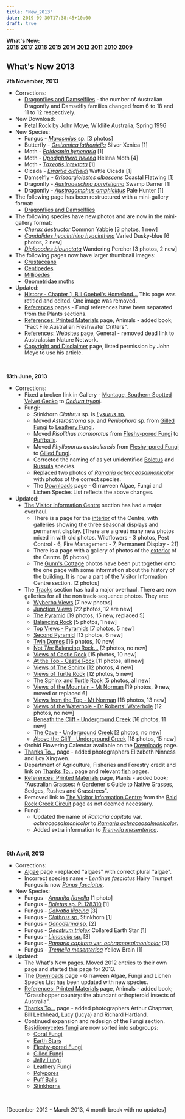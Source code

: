 ```yaml
---
title: "New_2013"
date: 2019-09-30T17:38:45+10:00
draft: true
---
```


<div class="container text">
<div class="centre" style="width: 90%;">

<div class="whatsnewmenu">
     <b>What's New:</b><br />
     <a href="/allsorts/new_2018/"><b>2018</b></a>
     <a href="/allsorts/new_2017/"><b>2017</b></a>
     <a href="/allsorts/new_2016/"><b>2016</b></a>
     <a href="/allsorts/new_2015/"><b>2015</b></a>
     <a href="/allsorts/new_2014/"><b>2014</b></a>
     <a href="/allsorts/new_2012/"><b>2012</b></a>
     <a href="/allsorts/new_2011/"><b>2011</b></a>
     <a href="/allsorts/new_2010/"><b>2010</b></a>
     <a href="/allsorts/new_2009/"><b>2009</b></a>
</div>

<div class="whatsnewcontent">
<h2>What's New 2013</h2>

<p><b>7th November, 2013</b></p>
<ul class="compact" style="list-style-type: square;">
     <li class="compact">Corrections:
          <ul class="compact" style="list-style-type: disc;">
               <li class="compact"><a href="index.php?page=gi_dragonflies&section=animals&sub=arthropods&d1=insects&d2=dragonflies">Dragonflies and Damselflies</a> - the number of Australian Dragonfly and Damselfly families changed from 6 to 18 and 11 to 12 respectively.<br /></li>
          </ul>
     </li>
     <li class="compact">New Download:
          <ul class="compact" style="list-style-type: disc;">
               <li class="compact"><a href="/girraween/downloads/wildlife_australia_petal_rock.pdf" target="_blank">Petal Rock</a> by John Moye; Wildlife Australia, Spring 1996<br /></li>
          </ul>
     </li>
     <li class="compact">New Species:
          <ul class="compact" style="list-style-type: disc;">
               <li class="compact">Fungus - <a href="index.php?section=plants&sub=other&d1=fungi&d2=basidiomycetes&d3=gilled&d4=marasmius_sp_01&page=gi_marasmius_sp_01"><i>Marasmius </i></a> sp. [3 photos]</li>
               <li class="compact">Butterfly - <a href="index.php?section=animals&sub=arthropods&d1=insects&d2=butterflies_moths&d3=nymphalidae&d4=oreixenica_lathoniella&page=gi_oreixenica_lathoniella"><i>Oreixenica lathoniella</i></a> Silver Xenica [1]</li>
               <li class="compact">Moth - <a href="index.php?section=animals&sub=arthropods&d1=insects&d2=butterflies_moths&d3=geometridae&d4=epidesmia_hypenaria&page=gi_epidesmia_hypenaria"><i>Epidesmia hypenaria</i></a> [1]</li>
               <li class="compact">Moth - <a href="index.php?section=animals&sub=arthropods&d1=insects&d2=butterflies_moths&d3=saturniidae&d4=opodiphthera_helena&page=gi_opodiphthera_helena"><i>Opodiphthera helena</i></a> Helena Moth [4]</li>
               <li class="compact">Moth - <a href="index.php?section=animals&sub=arthropods&d1=insects&d2=butterflies_moths&d3=geometridae&d4=taxeotis_intextata&page=gi_taxeotis_intextata"><i>Taxeotis intextata</i></a> [1]</li>
               <li class="compact">Cicada - <a href="index.php?section=animals&sub=arthropods&d1=insects&d2=bugs&d3=family_cicadidae&d4=ewartia_oldfieldi&page=gi_ewartia_oldfieldi"><i>Ewartia oldfieldi</i></a> Wattle Cicada [1]</li>
               <li class="compact">Damselfly - <a href="index.php?section=animals&sub=arthropods&d1=insects&d2=dragonflies&d3=griseargiolestes_albescens&page=gi_griseargiolestes_albescens"><i>Griseargiolestes albescens</i></a> Coastal Flatwing [1]</li>
               <li class="compact">Dragonfly - <a href="index.php?section=animals&sub=arthropods&d1=insects&d2=dragonflies&d3=austroaeschna_parvistigma&page=gi_austroaeschna_parvistigma"><i>Austroaeschna parvistigma</i></a> Swamp Darner [1]</li>
               <li class="compact">Dragonfly - <a href="index.php?section=animals&sub=arthropods&d1=insects&d2=dragonflies&d3=austrogomphus_amphiclitus&page=gi_austrogomphus_amphiclitus"><i>Austrogomphus amphiclitus</i></a> Pale Hunter [1]<br /></li>
          </ul>
     </li>
     <li class="compact">The following page has been restructured with a mini-gallery format:
          <ul class="compact" style="list-style-type: disc;">
               <li class="compact"><a href="index.php?page=gi_dragonflies&section=animals&sub=arthropods&d1=insects&d2=dragonflies">Dragonflies and Damselflies</a><br /></li>
          </ul>
     </li>
     <li class="compact">The following species have new photos and are now in the mini-gallery format:
          <ul class="compact" style="list-style-type: disc;">
               <li class="compact"><a href="index.php?section=animals&sub=arthropods&d1=crustaceans&d2=cherax_destructor&page=gi_cherax_destructor"><i>Cherax destructor</i></a> Common Yabbie [3 photos, 1 new]</li>
               <li class="compact"><a href="index.php?section=animals&sub=arthropods&d1=insects&d2=butterflies_moths&d3=lycaenidae&d4=candalides_hyacinthina&page=gi_candalides_hyacinthina"><i>Candalides hyacinthina hyacinthina</i></a> Varied Dusky-blue [6 photos, 2 new]</li>
               <li class="compact"><a href="index.php?section=animals&sub=arthropods&d1=insects&d2=dragonflies&d3=diplacodes_bipunctata&page=gi_diplacodes_bipunctata"><i>Diplacodes bipunctata</i></a> Wandering Percher [3 photos, 2 new]<br /></li>
          </ul>
     </li>
     <li class="compact">The following pages now have larger thumbnail images:
          <ul class="compact" style="list-style-type: disc;">
               <li class="compact"><a href="index.php?section=animals&sub=arthropods&d1=crustaceans&page=gi_crustaceans">Crustaceans</a></li>
               <li class="compact"><a href="index.php?section=animals&sub=arthropods&d1=myriapods&d2=centipedes&page=gi_centipedes">Centipedes</a></li>
               <li class="compact"><a href="index.php?section=animals&sub=arthropods&d1=myriapods&d2=millipedes&page=gi_millipedes">Millipedes</a></li>
               <li class="compact"><a href="index.php?section=animals&sub=arthropods&d1=insects&d2=butterflies_moths&d3=geometridae&page=gi_geometridae">Geometridae moths</a><br /></li>
          </ul>
     </li>
     <li class="compact">Updated:
          <ul class="compact" style="list-style-type: disc;">
               <li class="compact"><a href="index.php?section=history&sub=chapter1&d1=bill_goebel&page=gi_bill_goebel">History - Chapter 1, Bill Goebel's Homeland...</a>  This page was retitled and edited.  One image was removed.</li>
               <li class="compact"><a href="index.php?page=gi_resources">References</a> pages - Fungi references have been separated from the Plants sections.</li>
               <li class="compact"><a href="index.php?page=gi_resources_printed">References: Printed Materials</a> page, Animals - added book; &quot;Fact File Australian Freshwater Critters&quot;.</li>
               <li class="compact"><a href="index.php?page=gi_resources_websites">References: Websites</a> page, General - removed dead link to Australasian Nature Network.</li>
               <li class="compact"><a href="index.php?page=gi_copyright">Copyright and Disclaimer</a> page, listed permission by John Moye to use his article.</li>
          </ul>
     </li>
</ul>

<br />
<p><b>13th June, 2013</b></p>
<ul class="compact" style="list-style-type: square;">
     <li class="compact">Corrections:
          <ul class="compact" style="list-style-type: disc;">
               <li class="compact">Fixed a broken link in Gallery - <a href="index.php?section=gallery&sub=gallery_01&d1=gallery_01_ring&page=gi_gallery_01_027">Montage, Southern Spotted Velvet Gecko</a> to <a href="index.php?section=animals&sub=reptiles&d1=lizards&d2=geckos&d3=oedura_tryoni&page=gi_oedura_tryoni"><i>Oedura tryoni</i></a>.</li>
	          <li class="compact">Fungi:
                   <ul class="compact" style="list-style-type: circle;">
                        <li class="compact">Stinkhorn <i>Clathrus</i> sp. is <a href="index.php?section=plants&sub=other&d1=fungi&d2=basidiomycetes&d3=stinkhorns&d4=lysurus_sp_01&page=gi_lysurus_sp_01_001"><i>Lysurus</i> sp.</a></li>
                        <li class="compact">Moved <i>Asterostroma</i> sp. and <i>Peniophora</i> sp. from <a href="index.php?section=plants&sub=other&d1=fungi&d2=basidiomycetes&d3=gilled&page=gi_gilled">Gilled Fungi</a> to <a href="index.php?section=plants&sub=other&d1=fungi&d2=basidiomycetes&d3=leathery&page=gi_leathery">Leathery Fungi</a>.</li>
                        <li class="compact">Moved <i>Pisolithus marmoratus</i> from <a href="index.php?section=plants&sub=other&d1=fungi&d2=basidiomycetes&d3=fleshy-pored&page=gi_fleshy-pored">Fleshy-pored Fungi</a> to <a href="index.php?section=plants&sub=other&d1=fungi&d2=basidiomycetes&d3=puffballs&page=gi_puffballs">Puffballs</a>.</li>
                        <li class="compact">Moved <i>Phylloporus australiensis</i> from <a href="index.php?section=plants&sub=other&d1=fungi&d2=basidiomycetes&d3=fleshy-pored&page=gi_fleshy-pored">Fleshy-pored Fungi</a> to <a href="index.php?section=plants&sub=other&d1=fungi&d2=basidiomycetes&d3=gilled&page=gi_gilled">Gilled Fungi</a>.</li>
                        <li class="compact">Corrected the naming of as yet unidentified <a href="index.php?section=plants&sub=other&d1=fungi&d2=basidiomycetes&d3=fleshy-pored&page=gi_fleshy-pored">Boletus</a> and <a href="index.php?section=plants&sub=other&d1=fungi&d2=basidiomycetes&d3=gilled&page=gi_gilled">Russula</a> species.</li>
                        <li class="compact">Replaced two photos of <a href="index.php?section=plants&sub=other&d1=fungi&d2=basidiomycetes&d3=coral&d4=ramaria_ochraceosalmonicolor&page=gi_ramaria_ochraceosalmonicolor"><i>Ramaria ochraceosalmonicolor</i></a> with photos of the correct species.</li>
                        <li class="compact">The <a href="index.php?page=gi_downloads">Downloads</a> page - Girraween Algae, Fungi and Lichen Species List reflects the above changes.<br /></li>
                   </ul>
                  </li>
             </ul>
    </li>
    <li class="compact">Updated:
         <ul class="compact" style="list-style-type: disc;">
              <li class="compact"><a href="index.php?page=gi_visitors">The Visitor Information Centre</a> section has had a major overhaul.
                   <ul class="compact" style="list-style-type: circle;">
                        <li class="compact">There is a page for the <a href="index.php?section=visitors&sub=interior&page=gi_interior">interior</a> of the Centre, with galleries showing the three seasonal displays and permanent display.  [There are a great many new photos mixed in with old photos.  Wildflowers - 3 photos, Pest Control - 6, Fire Management - 7, Permanent Display - 21]</li>
                        <li class="compact">There is a page with a gallery of photos of the <a href="index.php?section=visitors&sub=exterior&page=gi_exterior">exterior</a> of the Centre.  [6 photos]</li>
                        <li class="compact">The <a href="index.php?section=visitors&sub=gunns&page=gi_gunns">Gunn's Cottage</a> photos have been put together onto the one page with some information about the history of the building. It is now a part of the Visitor Information Centre section. [2 photos]</li>
                   </ul>
              </li>
              <li class="compact">The <a href="index.php?page=gi_tracks">Tracks</a> section has had a major overhaul.  There are now galleries for all the non track-sequence photos. They are:
                   <ul class="compact" style="list-style-type: circle;">
                        <li class="compact"><a href="index.php?section=tracks&sub=wyberba&d1=wyberba_views&page=gi_wyberba_views">Wyberba Views</a> [7 new photos]</li>
                        <li class="compact"><a href="index.php?section=tracks&sub=junction&d1=junction_views&page=gi_junction_views">Junction Views</a> [22 photos, 12 are new]</li>
                        <li class="compact"><a href="index.php?section=tracks&sub=pyramid&d1=the_pyramid&page=gi_the_pyramid">The Pyramid</a> [19 photos, 15 new, replaced 5]</li>
                        <li class="compact"><a href="index.php?section=tracks&sub=pyramid&d1=balancing_rock&page=gi_balancing_rock">Balancing Rock</a> [5 photos, 1 new]</li>
                        <li class="compact"><a href="index.php?section=tracks&sub=pyramid&d1=top_views&page=gi_top_views">Top Views - Pyramids</a> [7 photos, 5 new]</li>
                        <li class="compact"><a href="index.php?section=tracks&sub=pyramid&d1=second_pyramid&page=gi_second_pyramid">Second Pyramid</a> [13 photos, 6 new]</li>
                        <li class="compact"><a href="index.php?section=tracks&sub=pyramid&d1=twin_domes&page=gi_twin_domes">Twin Domes</a> [16 photos, 10 new]</li>
                        <li class="compact"><a href="index.php?section=tracks&sub=pyramid&d1=not_the_rock&page=gi_not_the_rock">Not <i>The</i> Balancing Rock...</a> [2 photos, no new]</li>
                        <li class="compact"><a href="index.php?section=tracks&sub=castle&d1=castle_views&page=gi_castle_views">Views of Castle Rock</a> [15 photos, 10 new]</li>
                        <li class="compact"><a href="index.php?section=tracks&sub=castle&d1=top_views&page=gi_top_views">At the Top - Castle Rock</a> [11 photos, all new]</li>
                        <li class="compact"><a href="index.php?section=tracks&sub=sphinx&d1=sphinx_views&page=gi_sphinx_views">Views of The Sphinx</a> [12 photos, 4 new]</li>
                        <li class="compact"><a href="index.php?section=tracks&sub=sphinx&d1=turtle_views&page=gi_turtle_views">Views of Turtle Rock</a> [12 photos, 5 new]</li>
                        <li class="compact"><a href="index.php?section=tracks&sub=sphinx&d1=together&page=gi_together">The Sphinx and Turtle Rock </a> [5 photos, all new]</li>
                        <li class="compact"><a href="index.php?section=tracks&sub=norman&d1=norman_views&page=gi_norman_views">Views of the Mountain - Mt Norman</a> [19 photos, 9 new, moved or replaced 6]</li>
                        <li class="compact"><a href="index.php?section=tracks&sub=norman&d1=norman_top&page=gi_norman_top">Views from the Top - Mt Norman</a> [18 photos, 13 new]</li>
                        <li class="compact"><a href="index.php?section=tracks&sub=roberts&d1=roberts_views&page=gi_roberts_views">Views of the Waterhole - Dr Roberts' Waterhole</a> [12 photos, no new]</li>
                        <li class="compact"><a href="index.php?section=tracks&sub=underground&d1=the_cliff&page=gi_the_cliff">Beneath the Cliff - Underground Creek</a> [16 photos, 11 new]</li>
                        <li class="compact"><a href="index.php?section=tracks&sub=underground&d1=the_cave&page=gi_the_cave">The Cave - Underground Creek</a> [2 photos, no new]</li>
                        <li class="compact"><a href="index.php?section=tracks&sub=underground&d1=above&page=gi_above">Above the Cliff - Underground Creek</a> [18 photos, 15 new]</li>
                   </ul>
              </li>
              <li class="compact">Orchid Flowering Calendar available on the <a href="index.php?page=gi_downloads">Downloads</a> page.</li>
              <li class="compact"><a href="index.php?page=gi_thanks">Thanks To...</a> page - added photographers Elizabeth Ninness and Loy Xingwen.</li>
              <li class="compact">Department of Agriculture, Fisheries and Forestry credit and link on <a href="index.php?page=gi_thanks">Thanks To...</a> page and relevant <a href="index.php?section=animals&sub=fish&page=gi_fish">fish</a> pages.</li>
              <li class="compact"><a href="index.php?page=gi_resources_printed">References: Printed Materials</a> page, Plants - added book; &quot;Australian Grasses: A Gardener's Guide to Native Grasses, Sedges, Rushes and Grasstrees&quot;.</li>
              <li class="compact">Removed link to <a href="index.php?page=gi_visitors">The Visitor Information Centre</a> from the <a href="index.php?section=tracks&sub=circuit&page=gi_circuit">Bald Rock Creek Circuit</a> page as not deemed necessary.</li>
              <li class="compact">Fungi:
                   <ul class="compact" style="list-style-type: circle;">
                        <li class="compact">Updated the name of <i>Ramaria capitata</i> var. <i>ochraceosalmonicolor</i> to <a href="index.php?section=plants&sub=other&d1=fungi&d2=basidiomycetes&d3=coral&d4=ramaria_ochraceosalmonicolor&page=gi_ramaria_ochraceosalmonicolor"><i>Ramaria ochraceosalmonicolor</i></a>.</li>
                        <li class="compact">Added extra information to <a href="index.php?section=plants&sub=other&d1=fungi&d2=basidiomycetes&d3=jelly&d4=tremella_mesenterica&page=gi_tremella_mesenterica"><i>Tremella mesenterica</i></a>.</li>
                   </ul>
             </li>
        </ul>
   </li>
</ul>

<br />
<p><b>6th April, 2013</b></p>
<ul class="compact" style="list-style-type: square;">
     <li class="compact">Corrections:
          <ul class="compact" style="list-style-type: disc;">
               <li class="compact"><a href="index.php?section=plants&sub=other&d1=algae&page=gi_algae">Algae</a> page - replaced &quot;algaes&quot; with correct plural &quot;algae&quot;.</li>
               <li class="compact">Incorrect species name - <i>Lentinus fasciatus</i> Hairy Trumpet Fungus is now <a href="index.php?section=plants&sub=other&d1=fungi&d2=basidiomycetes&d3=gilled&d4=panus_fasciatus&page=gi_panus_fasciatus_001"><i>Panus fasciatus</i></a>.<br /></li>
          </ul>
     </li>
     <li class="compact">New Species:
          <ul class="compact" style="list-style-type: disc;">
               <li class="compact">Fungus - <a href="index.php?section=plants&sub=other&d1=fungi&d2=basidiomycetes&d3=gilled&d4=amanita_flavella&page=gi_amanita_flavella"><i>Amanita flavella</i></a> [1 photo]</li>
               <li class="compact">Fungus - <a href="index.php?section=plants&sub=other&d1=fungi&d2=basidiomycetes&d3=fleshy-pored&d4=boletus_sp_PL128310&page=gi_boletus_sp_PL128310"><i>Boletus</i> sp. PL128310</a> [1]</li>
               <li class="compact">Fungus - <a href="index.php?section=plants&sub=other&d1=fungi&d2=basidiomycetes&d3=puffballs&d4=calvatia_lilacina&page=gi_calvatia_lilacina"><i>Calvatia lilacina</i></a> [3]</li>
               <li class="compact">Fungus - <a href="index.php?section=plants&sub=other&d1=fungi&d2=basidiomycetes&d3=stinkhorns&d4=clathrus_sp_01&page=gi_clathrus_sp_01_001"><i>Clathrus</i> sp.</a>  Stinkhorn [1]</li>
               <li class="compact">Fungus - <a href="index.php?section=plants&sub=other&d1=fungi&d2=basidiomycetes&d3=polypores&d4=ganoderma_sp_01&page=gi_ganoderma_sp_01"><i>Ganoderma</i> sp.</a>  [2]</li>
               <li class="compact">Fungus - <a href="index.php?section=plants&sub=other&d1=fungi&d2=basidiomycetes&d3=earthstar&d4=geastrum_triplex&page=gi_geastrum_triplex"><i>Geastrum triplex</i></a> Collared Earth Star [1]</li>
               <li class="compact">Fungus - <a href="index.php?section=plants&sub=other&d1=fungi&d2=basidiomycetes&d3=gilled&d4=limacella_sp_01&page=gi_limacella_sp_01"><i>Limacella</i> sp.</a> [3]</li>
               <li class="compact">Fungus - <a href="index.php?section=plants&sub=other&d1=fungi&d2=basidiomycetes&d3=coral&d4=ramaria_capitata_ochraceosalmonicolor&page=gi_ramaria_capitata_ochraceosalmonicolor"><i>Ramaria capitata</i> var. <i>ochraceosalmonicolor</i></a> [3]</li>
               <li class="compact">Fungus - <a href="index.php?section=plants&sub=other&d1=fungi&d2=basidiomycetes&d3=jelly&d4=tremella_mesenterica&page=gi_tremella_mesenterica"><i>Tremella mesenterica</i></a> Yellow Brain [1]<br /></li>
          </ul>
     </li>
     <li class="compact">Updated:
          <ul class="compact" style="list-style-type: disc;">
               <li class="compact">The What's New pages. Moved 2012 entries to their own page and started this page for 2013.</li>
               <li class="compact">The <a href="index.php?page=gi_downloads">Downloads</a> page - Girraween Algae, Fungi and Lichen Species List has been updated with new species.</li>
               <li class="compact"><a href="index.php?page=gi_resources_printed">References: Printed Materials</a> page, Animals - added book; &quot;Grasshopper country: the abundant orthopteroid insects of Australia&quot;.</li>
               <li class="compact"><a href="index.php?page=gi_thanks">Thanks To...</a> page - added photographers Arthur Chapman, Bill Leithhead, Lucy (lucya) and Richard Hartland.</li>
               <li class="compact">Continued expansion and redesign of the Fungi section.  <a href="index.php?section=plants&sub=other&d1=fungi&d2=basidiomycetes&page=gi_basidiomycetes">Basidiomycetes fungi</a> are now sorted into subgroups:
                    <ul class="compact" style="list-style-type: circle;">
                         <li class="compact"><a href="index.php?section=plants&sub=other&d1=fungi&d2=basidiomycetes&d3=coral&page=gi_coral">Coral Fungi</a></li>
                         <li class="compact"><a href="index.php?section=plants&sub=other&d1=fungi&d2=basidiomycetes&d3=earthstar&page=gi_earthstar">Earth Stars</a></li>
                         <li class="compact"><a href="index.php?section=plants&sub=other&d1=fungi&d2=basidiomycetes&d3=fleshy-pored&page=gi_fleshy-pored">Fleshy-pored Fungi</a></li>
                         <li class="compact"><a href="index.php?section=plants&sub=other&d1=fungi&d2=basidiomycetes&d3=gilled&page=gi_gilled">Gilled Fungi</a></li>
                         <li class="compact"><a href="index.php?section=plants&sub=other&d1=fungi&d2=basidiomycetes&d3=jelly&page=gi_jelly">Jelly Fungi</a></li>
                         <li class="compact"><a href="index.php?section=plants&sub=other&d1=fungi&d2=basidiomycetes&d3=leathery&page=gi_leathery">Leathery Fungi</a></li>
                         <li class="compact"><a href="index.php?section=plants&sub=other&d1=fungi&d2=basidiomycetes&d3=polypores&page=gi_polypores">Polypores</a></li>
                         <li class="compact"><a href="index.php?section=plants&sub=other&d1=fungi&d2=basidiomycetes&d3=puffballs&page=gi_puffballs">Puff Balls</a></li>
                         <li class="compact"><a href="index.php?section=plants&sub=other&d1=fungi&d2=basidiomycetes&d3=stinkhorns&page=gi_stinkhorns">Stinkhorns</a></li>
                    </ul>
               </li>
          </ul>
     </li>
</ul>

<br />
<p>[December 2012 - March 2013, 4 month break with no updates]</p>

</div>
<br />

</div>
</div>
